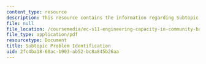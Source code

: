 ```yaml
---
content_type: resource
description: This resource contains the information regarding Subtopic Problem Identification.
file: null
file_location: /coursemedia/ec-s11-engineering-capacity-in-community-based-healthcare-fall-2005/2fc4ba1860acb903ab52bc8a845b26aa_MITEC_S11F05_support_intro.pdf
file_type: application/pdf
resourcetype: Document
title: Subtopic Problem Identification
uid: 2fc4ba18-60ac-b903-ab52-bc8a845b26aa
---
```

